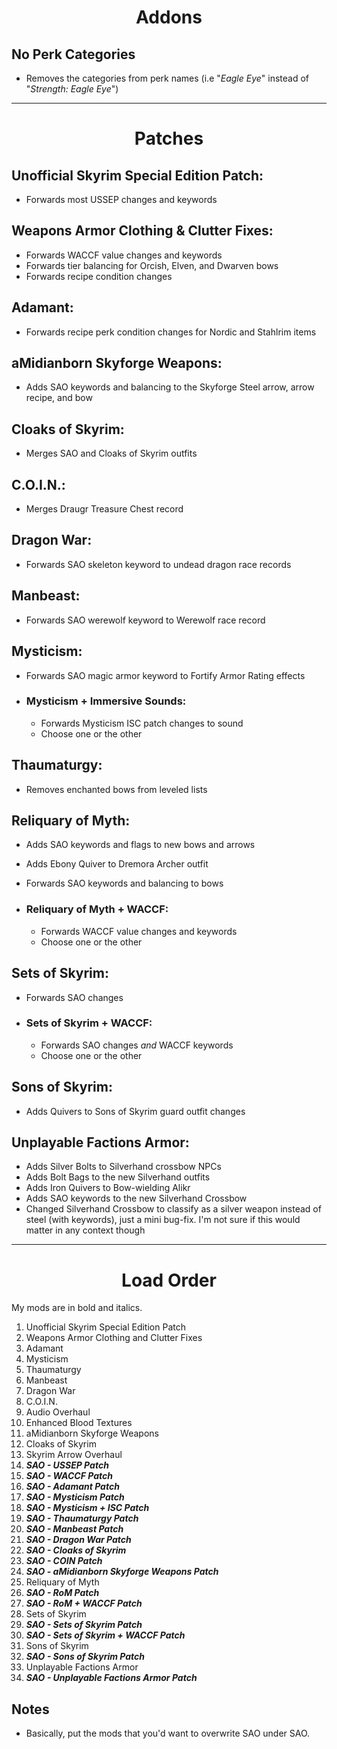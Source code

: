 <b><h1 align="center">Addons</h1></b>


## **No Perk Categories**
  - Removes the categories from perk names (i.e "*Eagle Eye*" instead of "*Strength: Eagle Eye*")


***


<b><h1 align="center">Patches</h1></b>

## **Unofficial Skyrim Special Edition Patch:**
  - Forwards most USSEP changes and keywords

## **Weapons Armor Clothing & Clutter Fixes:**
  - Forwards WACCF value changes and keywords
  - Forwards tier balancing for Orcish, Elven, and Dwarven bows
  - Forwards recipe condition changes

## **Adamant:**
  - Forwards recipe perk condition changes for Nordic and Stahlrim items

## **aMidianborn Skyforge Weapons:**
  - Adds SAO keywords and balancing to the Skyforge Steel arrow, arrow recipe, and bow

## **Cloaks of Skyrim:**
  - Merges SAO and Cloaks of Skyrim outfits

## **C.O.I.N.:**
  - Merges Draugr Treasure Chest record

## **Dragon War:**
  - Forwards SAO skeleton keyword to undead dragon race records

## **Manbeast:**
  - Forwards SAO werewolf keyword to Werewolf race record

## **Mysticism:**
  - Forwards SAO magic armor keyword to Fortify Armor Rating effects

  - ### **Mysticism + Immersive Sounds:**
    - Forwards Mysticism ISC patch changes to sound
    - Choose one or the other

## **Thaumaturgy:**
  - Removes enchanted bows from leveled lists

## **Reliquary of Myth:**
  - Adds SAO keywords and flags to new bows and arrows
  - Adds Ebony Quiver to Dremora Archer outfit
  - Forwards SAO keywords and balancing to bows

  - ### **Reliquary of Myth + WACCF:**
    - Forwards WACCF value changes and keywords
    - Choose one or the other

## **Sets of Skyrim:**
  - Forwards SAO changes

  - ### **Sets of Skyrim + WACCF:**
    - Forwards SAO changes *and* WACCF keywords
    - Choose one or the other

## **Sons of Skyrim:**
  - Adds Quivers to Sons of Skyrim guard outfit changes

## **Unplayable Factions Armor:**
  - Adds Silver Bolts to Silverhand crossbow NPCs
  - Adds Bolt Bags to the new Silverhand outfits
  - Adds Iron Quivers to Bow-wielding Alikr
  - Adds SAO keywords to the new Silverhand Crossbow
  - Changed Silverhand Crossbow to classify as a silver weapon instead of steel (with keywords), just a mini bug-fix. I'm not sure if this would matter in any context though


***

<b><h1 align="center">Load Order</h1></b>
My mods are in bold and italics.


1. Unofficial Skyrim Special Edition Patch
2. Weapons Armor Clothing and Clutter Fixes
3. Adamant
4. Mysticism
5. Thaumaturgy
6. Manbeast
7. Dragon War
8. C.O.I.N.
9. Audio Overhaul
10. Enhanced Blood Textures
11. aMidianborn Skyforge Weapons
12. Cloaks of Skyrim
13. Skyrim Arrow Overhaul
14. ***SAO - USSEP Patch***
15. ***SAO - WACCF Patch***
16. ***SAO - Adamant Patch***
17. ***SAO - Mysticism Patch***
18. ***SAO - Mysticism + ISC Patch***
19. ***SAO - Thaumaturgy Patch***
20. ***SAO - Manbeast Patch***
21. ***SAO - Dragon War Patch***
22. ***SAO - Cloaks of Skyrim***
23. ***SAO - COIN Patch***
24. ***SAO - aMidianborn Skyforge Weapons Patch***
25. Reliquary of Myth
26. ***SAO - RoM Patch***
27. ***SAO - RoM + WACCF Patch***
28. Sets of Skyrim
29. ***SAO - Sets of Skyrim Patch***
30. ***SAO - Sets of Skyrim + WACCF Patch***
31. Sons of Skyrim
32. ***SAO - Sons of Skyrim Patch***
33. Unplayable Factions Armor
34. ***SAO - Unplayable Factions Armor Patch***


## **Notes**
- Basically, put the mods that you'd want to overwrite SAO under SAO. 